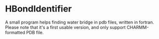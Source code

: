 # HBondIdentifier
A small program helps finding water bridge in pdb files, written in fortran. Please note that it's a first usable version, and only support CHARMM-formatted PDB file.
